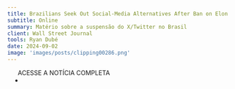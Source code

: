 ```yaml
---
title: Brazilians Seek Out Social-Media Alternatives After Ban on Elon Musk’s X
subtitle: Online
summary: Matério sobre a suspensão do X/Twitter no Brasil
client: Wall Street Journal
tools: Ryan Dubé
date: 2024-09-02
image: 'images/posts/clipping00286.png'
---
```


<div class="post__share"><ul class="share__list list-reset">ACESSE A NOTÍCIA COMPLETA<li class="share__item" style="margin-left: 10px"><a class="share__link share__facebook" style="background: #fa5657" href="https://www.wsj.com/world/americas/brazilians-seek-out-social-media-alternatives-after-ban-on-elon-musks-x-c185592d
onclick=window.open(this.href, 'pop-up', 'left=20,top=20,width=500,height=500,toolbar=1,resizable=0'); return false;" title="Link" rel="nofolow"><i class="fa-solid fa-link"></i></a></li></ul></div>
<!-- <div class="gallery-box"><div class="gallery"><img src="/clipping/images/example-1.jpg" loading="lazy" alt="Project"><img src="/clipping/images/example-2.jpg" loading="lazy" alt="Project"></div><em>Gallery / <a href="https://www.freepik.com/" target="_blank">Freepic</a></em></div> -->
